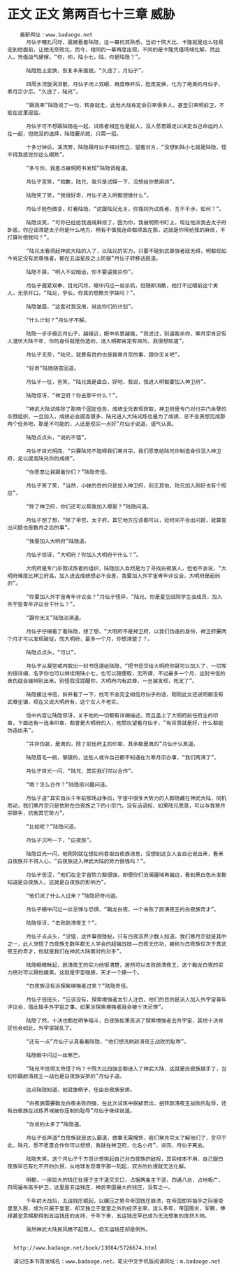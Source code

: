 # 正文 正文 第两百七十三章 威胁
        最新网址：www.badaoge.net
          月仙子瞳孔闪烁，震撼看着陆隐，这一幕何其熟悉，当初十院大比，卡隆就是这么轻易走到他面前，让她无奈败北，而今，相同的一幕再度出现，不同的是卡隆凭借场域化解，而此人，凭借战气硬撑，“你，你，陆小七，陆，你是陆隐？”。
      
          陆隐脸上变换，恢复本来面貌，“久违了，月仙子”。
      
          四周水流旋涡消散，月仙子闭上双眼，再度睁开后，脸庞变换，化为了绝美的月仙子，寒月宗少宗，“久违了，陆兄”。
      
          “跟我来”陆隐说了一句，转身就走，此地大战肯定会引来很多人，甚至引来明前卫，不能在这里逗留。
      
          月仙子可不想跟陆隐在一起，试炼者相互也是敌人，没人愿意跟足以决定自己命运的人在一起，但她没的选择，陆隐要杀她，只需一招。
      
          十多分钟后，溪流旁，陆隐跟月仙子相对而立，望着对方，“没想到陆小七就是陆隐，怪不得我感觉你这么眼熟”。
      
          “多亏你，我差点被明照书发现”陆隐调楷道。
      
          月仙子苦笑，“抱歉，陆兄，我只是试探一下，没想给你惹麻烦”。
      
          陆隐笑了笑，“我很好奇，月仙子进入明都想做什么”。
      
          月仙子脸色微变，盯着陆隐，“这跟陆兄无关，你我同为试炼者，互不干涉，如何？”。
      
          陆隐淡笑，“可你已经给我造成麻烦了，因为你，我被明照书盯上，现在他派我去太子府卧底，你应该清楚太子府是什么地方，稍有不慎我连命都得丢在那，这就是你带给我的麻烦，不打算补偿我吗？”。
      
          “陆兄太看得起神武大陆的人了，以陆兄的实力，只要不碰到武尊强者就无碍，明都现如今肯定没有武尊强者，都在五运星辰之上防御”月仙子转移话题道。
      
          陆隐不屑，“明人不说暗话，你不要逼我杀你”。
      
          月仙子握紧双拳，目光闪烁，眼中闪过一丝杀机，但随即消散，她打不过眼前这个男人，无奈开口，“陆兄，学长，你真的想欺负学妹吗？”。
      
          陆隐皱眉，“这套对我没用，说出你们的计划”。
      
          “什么计划？”月仙子不解。
      
          陆隐一步步接近月仙子，越接近，眼中杀意越强，“我说过，别逼我杀你，寒月宗肯定有人潜伏大陆千年，你的身份就是伪造的，进入明都肯定有目的，我很想知道”。
      
          月仙子无奈，“陆兄，就算有目的也是我寒月宗的事，跟你无关吧”。
      
          “好奇”陆隐随意回道。
      
          月仙子一怔，苦笑，“陆兄真是直白，好吧，我说，我进入明都要加入神卫府”。
      
          陆隐惊讶，“神卫府？你去那干什么？”。
      
          “神武大陆试炼除了那两个固定任务，成绩全凭表现获取，神卫府是专门对付宗门余孽的杀戮组织，一旦加入，成绩必会提高很多，陆兄进入大陆试炼也是为了成绩，总不会真想完成那两个任务吧，那是不可能的，人还是现实一点好”月仙子说道，语气认真。
      
          陆隐点点头，“说的不错”。
      
          月仙子目光明亮，“只要陆兄不阻碍我们寒月宗，我们愿意给陆兄你制造身份混入神卫府，足以提高陆兄你的成绩”。
      
          “你愿意让我跟着你们？”陆隐奇怪。
      
          月仙子笑了笑，“当然，小妹的目的只是加入神卫府，别无其他，陆兄加入刚好也有个照应”。
      
          “除了神卫府，你们还可以帮我加入哪里？”陆隐问道。
      
          月仙子想了想，“除了帝宫，太子府，其它地方应该都可以，短时间不会出问题，就算查出问题也是数月之后的事”。
      
          “我要加入大明府”陆隐道。
      
          月仙子惊讶，“大明府？你加入大明府干什么？”。
      
          大明府是专门杀戮试炼者的组织，陆隐加入自然是为了寻找白夜族人，但他不会说，“大明府难度比神卫府高，加入进去成绩想必不会差，我要加入外宇宙青年评议会，大明府是起码的”。
      
          “你要加入外宇宙青年评议会？”月仙子怪异，“陆兄，你是星空战院学生会成员，加入外宇宙青年评议会干什么？”。
      
          “跟你无关”陆隐淡漠道。
      
          月仙子仔细看了看陆隐，想了想，“大明府不是神卫府，以我们伪造的身份，神卫府要两个月才可以发现破绽，而大明府，最多一个月，你想清楚了？。
      
          陆隐点点头，“可以”。
      
          月仙子从凝空戒内取出一封书信递给陆隐，“把书信交给大明府你就可以加入了，一切写的很详细，名字你也可以继续用陆小七，也可以随便取，无所谓，不过最多一个月，这封书信的真伪就会被辨别出来，别怪我没提醒你，大明府内有武尊，一旦被发现，死定了”。
      
          陆隐接过书信，拆开看了一下，他可不会完全相信月仙子的话，刚刚此女还说明都没有武尊坐镇，现在又说大明府有，这个女人不老实。
      
          信中内容让陆隐惊讶，关于他的一切都有详细描述，而且盖上了大明府前任府主的印章，下面还有一连串印章，都曾是大明府的人，他赞叹望着月仙子，“有背景就是好，什么都能伪造出来”。
      
          “并非伪装，是真的，除了前任府主的印章，其余都是真的”月仙子认真道。
      
          陆隐眉毛一挑，够狠的，这些人或许自己都不知道在为寒月宗办事，“我们两清了”。
      
          月仙子目光一闪，“陆兄，其实我们可以合作”。
      
          “哦？怎么合作？”陆隐感兴趣问道。
      
          月仙子道“其实自从千年前那场战争后，宇宙中很多大势力的人都隐藏在神武大陆，伺机而动，我们寒月宗只是依附在白夜族之下的小宗门，没有话语权，如果陆兄愿意，可以与我寒月宗联手，抗衡其它势力”。
      
          “比如呢？”陆隐问道。
      
          月仙子沉吟一下，“白夜族”。
      
          陆隐目光一闪，他刚刚就在想如何套取白夜族消息，没想到这女人会自己说出来，看来白夜族并不得人心，“白夜族进入神武大陆的势力很强吗？”。
      
          月仙子苦涩，“他们在全宇宙势力都很强，即便你们沧澜疆域再偏远，看到黑白色头发都知道是白夜族人，这就是白夜族的影响力”。
      
          “他们派了什么人过来？”陆隐好奇问道。
      
          月仙子眼中闪过一丝忌惮与恐惧，“戰龙白夜，一个击败了颜清夜王的白夜族奇才”。
      
          陆隐惊讶，“击败颜清夜王？”。
      
          月仙子点点头，“没错，这件事很隐秘，只有白夜流界少数人知道，我们寒月宗就是其中之一，此人领悟了白夜族无数年都无人学会的超强战技——白夜无伤功，被称为白夜族仅次于真武夜王的奇才，他就是我们在神武大陆面对的对手”。
      
          陆隐眼睛眯起，颜清夜王的实力他很清楚，居然可以击败颜清夜王，这个戰龙白夜的实力绝对可以跟他媲美，这就是宇宙强族，天才一个接一个。
      
          “白夜族没有派探索境强者过来？”陆隐奇怪。
      
          月仙子摇摇头，“应该没有，探索境强者太引人注目，他们的目的是派人加入外宇宙青年评议会，借此插手外宇宙之事，如果派探索境强者就会被十决忌惮”。
      
          陆隐了然，十决也都在明争暗斗，白夜族如果真派了探索境强者去外宇宙，其他十决肯定也会如此，外宇宙就乱了。
      
          “还有一点”月仙子认真看着陆隐，“他们想洗刷颜清夜王战败的耻辱”。
      
          陆隐眼中闪过一丝寒芒。
      
          “陆兄不觉得太奇怪了吗？十院大比四强全都进入了神武大陆，这就是白夜族插手了，当初你跟颜清夜王一战也是白夜族安排的”月仙子道。
      
          这点陆隐知道，他就像棋子，任由白夜族安排。
      
          “白夜族需要戰龙白夜击败四强，在此次试炼中脱颖而出，扭转颜清夜王战败的耻辱，还有白夜族在试炼界域被你压制的耻辱”月仙子继续说道。
      
          “你说的太多了”陆隐道。
      
          月仙子低声道“白夜族就是这么霸道，做事无需掩饰，我们寒月宗太了解他们了，言尽于此，陆兄，愿不愿意合作你可以想想，我就在神卫府，化名小月”，说完，月仙子离去。
      
          陆隐失笑，这个月仙子千方百计想挑起自己对白夜族的敌视，其实根本不用，自己跟白夜族早已有化不开的仇恨，从地球发现青宇那一刻起，双方的仇恨就无法化解。
      
          明都，一座巨大的钱庄处理于主干道交叉口，占据两条主干道，四通八达，占地极广，四周遍布高手护卫，这里是五运钱庄，神武帝国最大的钱庄，没有之一。
      
          千年前大战后，五运钱庄崛起，以碾压之势令帝国钱庄崩溃，在帝国即将插手之际接受皇室入股，成为只属于皇室，却又独立于皇室之外的经济主宰，这么多年，帝国赈灾，军粮，俸禄甚至赏赐都得到五运钱庄的支持，千年下来，五运钱庄早已成为无法想象的庞然大物。
      
          虽然神武大陆民风瞧不起商人，但五运钱庄却是例外。
      
      
      http://www.badaoge.net/book/13084/5726674.html
      
      请记住本书首发域名：www.badaoge.net。笔尖中文手机版阅读网址：m.badaoge.net